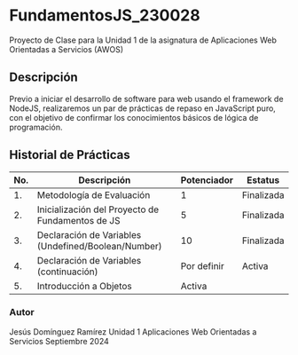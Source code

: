 # FundamentosJS_230028
Proyecto de Clase para la Unidad 1 de la asignatura de Aplicaciones Web Orientadas a Servicios (AWOS)
## Descripción
Previo a iniciar el desarrollo de software para web usando el framework de NodeJS, realizaremos un par de prácticas de repaso en JavaScript puro, con el objetivo de confirmar los conocimientos básicos de lógica de programación.


## Historial de Prácticas
|No.|Descripción|Potenciador|Estatus|
|---|-----------|-------|-------|
|1.|Metodología de Evaluación|1|Finalizada|
|2.|Inicialización del Proyecto de Fundamentos de JS|5|Finalizada|
|3.|Declaración de Variables (Undefined/Boolean/Number)|10|Finalizada|
|4.|Declaración de Variables (continuación)|Por definir|Activa|
|5.|Introducción a Objetos|Activa|


### Autor
Jesús Domínguez Ramírez
Unidad 1
Aplicaciones Web Orientadas a Servicios
Septiembre 2024